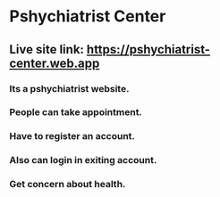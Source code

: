 # Pshychiatrist Center

## Live site link: https://pshychiatrist-center.web.app

### Its a pshychiatrist website.
### People can take appointment.
### Have to register an account.
### Also can login in exiting account.
### Get concern about health.